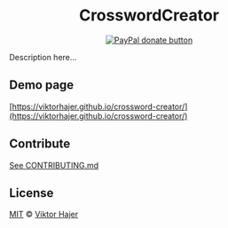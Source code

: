 <h1 align="center">CrosswordCreator</h1>

<p align="center">
  <a href="https://www.paypal.me/viktorhajer" title="Donate to this project using Paypal">
    <img src="https://img.shields.io/badge/paypal-donate-green.svg" alt="PayPal donate button" />
  </a>
</p>

Description here...

## Demo page

[https://viktorhajer.github.io/crossword-creator/](https://viktorhajer.github.io/crossword-creator/)

## Contribute
[See CONTRIBUTING.md](CONTRIBUTING.md)

## License

[MIT](https://tldrlegal.com/license/mit-license) © [Viktor Hajer](https://github.com/viktorhajer)
